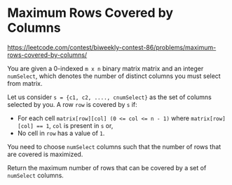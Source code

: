 # Maximum Rows Covered by Columns

https://leetcode.com/contest/biweekly-contest-86/problems/maximum-rows-covered-by-columns/

You are given a 0-indexed `m x n` binary matrix matrix and an integer `numSelect`, which denotes the number of distinct columns you must select from matrix.

Let us consider `s = {c1, c2, ...., cnumSelect}` as the set of columns selected by you. A row `row` is covered by `s` if:

- For each cell `matrix[row][col] (0 <= col <= n - 1)` where `matrix[row][col] == 1`, `col` is present in `s` or,
- No cell in `row` has a value of `1`.

You need to choose `numSelect` columns such that the number of rows that are covered is maximized.

Return the maximum number of rows that can be covered by a set of `numSelect` columns.
